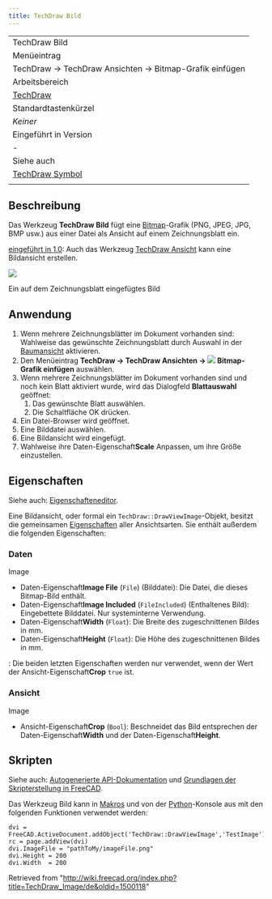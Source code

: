 ```yaml
---
title: TechDraw Bild
---
```


|                                                             |
| ----------------------------------------------------------- |
| TechDraw Bild                                               |
| Menüeintrag                                                 |
| TechDraw → TechDraw Ansichten → Bitmap-Grafik einfügen      |
| Arbeitsbereich                                              |
| [TechDraw](/TechDraw_Workbench/de "TechDraw Workbench/de")  |
| Standardtastenkürzel                                        |
| _Keiner_                                                    |
| Eingeführt in Version                                       |
| -                                                           |
| Siehe auch                                                  |
| [TechDraw Symbol](/TechDraw_Symbol/de "TechDraw Symbol/de") |
|                                                             |

## Beschreibung

Das Werkzeug **TechDraw Bild** fügt eine [Bitmap](/Bitmap/de "Bitmap/de")-Grafik (PNG, JPEG, JPG, BMP usw.) aus einer Datei als Ansicht auf einem Zeichnungsblatt ein.

[eingeführt in 1.0](/Release_notes_1.0/de "Release notes 1.0/de"): Auch das Werkzeug [TechDraw Ansicht](/TechDraw_View/de "TechDraw View/de") kann eine Bildansicht erstellen.

![](/images/TechDraw_Image_example.png)

Ein auf dem Zeichnungsblatt eingefügtes Bild

## Anwendung

1. Wenn mehrere Zeichnungsblätter im Dokument vorhanden sind: Wahlweise das gewünschte Zeichnungsblatt durch Auswahl in der [Baumansicht](/Tree_view/de "Tree view/de") aktivieren.
2. Den Menüeintrag **TechDraw → TechDraw Ansichten → ![](/images/TechDraw_Image.svg) Bitmap-Grafik einfügen** auswählen.
3. Wenn mehrere Zeichnungsblätter im Dokument vorhanden sind und noch kein Blatt aktiviert wurde, wird das Dialogfeld **Blattauswahl** geöffnet:
   1. Das gewünschte Blatt auswählen.
   2. Die Schaltfläche OK drücken.
4. Ein Datei-Browser wird geöffnet.
5. Eine Bilddatei auswählen.
6. Eine Bildansicht wird eingefügt.
7. Wahlweise ihre Daten-Eigenschaft**Scale** Anpassen, um ihre Größe einzustellen.

## Eigenschaften

Siehe auch: [Eigenschafteneditor](/Property_editor/de "Property editor/de").

Eine Bildansicht, oder formal ein `TechDraw::DrawViewImage`-Objekt, besitzt die gemeinsamen [Eigenschaften](/TechDraw_View/de#Eigenschaften_der_Bauteilansicht "TechDraw View/de") aller Ansichtsarten. Sie enthält außerdem die folgenden Eigenschaften:

### Daten

Image

- Daten-Eigenschaft**Image File** (`File`) (Bilddatei): Die Datei, die dieses Bitmap-Bild enthält.
- Daten-Eigenschaft**Image Included** (`FileIncluded`) (Enthaltenes Bild): Eingebettete Bilddatei. Nur systeminterne Verwendung.
- Daten-Eigenschaft**Width** (`Float`): Die Breite des zugeschnittenen Bildes in mm.
- Daten-Eigenschaft**Height** (`Float`): Die Höhe des zugeschnittenen Bildes in mm.

: Die beiden letzten Eigenschaften werden nur verwendet, wenn der Wert der Ansicht-Eigenschaft**Crop** `true` ist.

### Ansicht

Image

- Ansicht-Eigenschaft**Crop** (`Bool`): Beschneidet das Bild entsprechen der Daten-Eigenschaft**Width** und der Daten-Eigenschaft**Height**.

## Skripten

Siehe auch: [Autogenerierte API-Dokumentation](https://freecad.github.io/SourceDoc/) und [Grundlagen der Skripterstellung in FreeCAD](/FreeCAD_Scripting_Basics/de "FreeCAD Scripting Basics/de").

Das Werkzeug Bild kann in [Makros](/Macros/de "Macros/de") und von der [Python](/Python/de "Python/de")-Konsole aus mit den folgenden Funktionen verwendet werden:

```
dvi = FreeCAD.ActiveDocument.addObject('TechDraw::DrawViewImage','TestImage')
rc = page.addView(dvi)
dvi.ImageFile = "pathToMy/imageFile.png"
dvi.Height = 200
dvi.Width  = 200

```

Retrieved from "<http://wiki.freecad.org/index.php?title=TechDraw_Image/de&oldid=1500118>"
